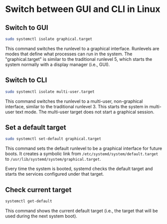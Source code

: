 # Switch between GUI and CLI in Linux

## Switch to GUI

```bash
sudo systemctl isolate graphical.target
```

This command switches the runlevel to a graphical interface. Runlevels are modes that define what processes can run in the system. The "graphical.target" is similar to the traditional runlevel 5, which starts the system normally with a display manager (i.e., GUI).

## Switch to CLI

```bash
sudo systemctl isolate multi-user.target
```

This command switches the runlevel to a multi-user, non-graphical interface, similar to the traditional runlevel 3. This starts the system in multi-user text mode. The multi-user target does not start a graphical session.

## Set a default target

```bash
sudo systemctl set-default graphical.target
```

This command sets the default runlevel to be a graphical interface for future boots. It creates a symbolic link from `/etc/systemd/system/default.target` to `/usr/lib/systemd/system/graphical.target`.

Every time the system is booted, systemd checks the default target and starts the services configured under that target.

## Check current target

```bash
systemctl get-default
```

This command shows the current default target (i.e., the target that will be used during the next system boot).